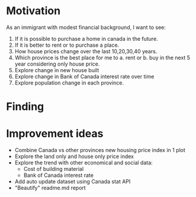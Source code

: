 # Motivation
As an immigrant with modest financial background, I want to see:
1. If it is possible to purchase a home in canada in the future.
2. If it is better to rent or to purchase a place.
3. How house prices change over the last 10,20,30,40 years.
4. Which province is the best place for me to a. rent or b. buy in the next 5 year considering only house price.
5. Explore change in new house built
6. Explore change in Bank of Canada interest rate over time
7. Explore population change in each province.
# Finding

# Improvement ideas
- Combine Canada vs other provinces new housing price index in 1 plot
- Explore the land only and house only price index
- Explore the trend with other economical and social data:
    - Cost of building material
    - Bank of Canada interest rate
- Add auto update dataset using Canada stat API
- "Beautify" readme.md report
